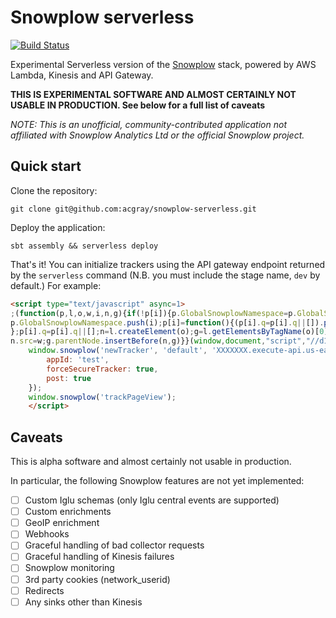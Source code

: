 # Snowplow serverless

[![Build Status](https://travis-ci.org/acgray/snowplow-serverless.svg?branch=master)](https://travis-ci.org/acgray/snowplow-serverless)

Experimental Serverless version of the [Snowplow](https://www.snowplowanalytics.com)
stack, powered by AWS Lambda, Kinesis and API Gateway.

**THIS IS EXPERIMENTAL SOFTWARE AND ALMOST CERTAINLY NOT USABLE IN PRODUCTION.
See below for a full list of caveats**

*NOTE: This is an unofficial, community-contributed application not affiliated
with Snowplow Analytics Ltd or the official Snowplow project.*

## Quick start

Clone the repository:

```
git clone git@github.com:acgray/snowplow-serverless.git
```

Deploy the application:

```
sbt assembly && serverless deploy
```

That's it!  You can initialize trackers using the API gateway endpoint returned
by the `serverless` command (N.B. you must include the stage name, `dev` by
default.)  For example:

```html
<script type="text/javascript" async=1>
;(function(p,l,o,w,i,n,g){if(!p[i]){p.GlobalSnowplowNamespace=p.GlobalSnowplowNamespace||[];
p.GlobalSnowplowNamespace.push(i);p[i]=function(){(p[i].q=p[i].q||[]).push(arguments)
};p[i].q=p[i].q||[];n=l.createElement(o);g=l.getElementsByTagName(o)[0];n.async=1;
n.src=w;g.parentNode.insertBefore(n,g)}}(window,document,"script","//d1fc8wv8zag5ca.cloudfront.net/2.9.0/sp.js","snowplow"));
    window.snowplow('newTracker', 'default', 'XXXXXXX.execute-api.us-east-1.amazonaws.com/dev', {
        appId: 'test',
        forceSecureTracker: true,
        post: true
    });
    window.snowplow('trackPageView');
    </script>
```

## Caveats

This is alpha software and almost certainly not usable in production.

In particular, the following Snowplow features are not yet implemented:

- [ ] Custom Iglu schemas (only Iglu central events are supported)
- [ ] Custom enrichments
- [ ] GeoIP enrichment
- [ ] Webhooks
- [ ] Graceful handling of bad collector requests
- [ ] Graceful handling of Kinesis failures
- [ ] Snowplow monitoring
- [ ] 3rd party cookies (network_userid)
- [ ] Redirects
- [ ] Any sinks other than Kinesis